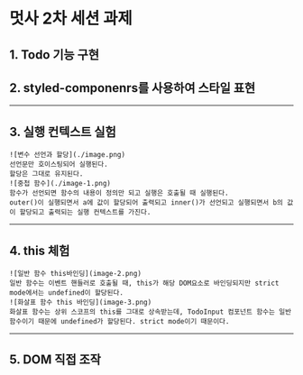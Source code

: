 # 멋사 2차 세션 과제

## 1. Todo 기능 구현

## 2. styled-componenrs를 사용하여 스타일 표현

---

## 3. 실행 컨텍스트 실험

    ![변수 선언과 할당](./image.png)
    선언문만 호이스팅되어 실행된다.
    할당은 그대로 유지된다.
    ![중첩 함수](./image-1.png)
    함수가 선언되면 함수의 내용이 정의만 되고 실행은 호출될 때 실행된다.
    outer()이 실행되면서 a에 값이 할당되어 출력되고 inner()가 선언되고 실행되면서 b의 값이 할당되고 출력되는 실행 컨텍스트를 가진다.

---

## 4. this 체험

    ![일반 함수 this바인딩](image-2.png)
    일반 함수는 이벤트 핸들러로 호출될 때, this가 해당 DOM요소로 바인딩되지만 strict mode에서는 undefined이 할당된다.
    ![화살표 함수 this 바인딩](image-3.png)
    화살표 함수는 상위 스코프의 this를 그대로 상속받는데, TodoInput 컴포넌트 함수는 일반 함수이기 때문에 undefined가 할당된다. strict mode이기 때문이다.

---

## 5. DOM 직접 조작
